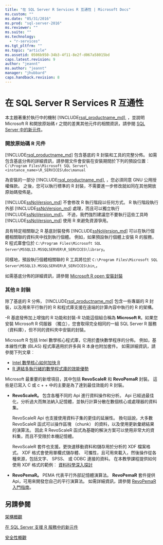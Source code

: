 ```yaml
---
title: "在 SQL Server R Services R 互通性 | Microsoft Docs"
ms.custom: ""
ms.date: "05/31/2016"
ms.prod: "sql-server-2016"
ms.reviewer: ""
ms.suite: ""
ms.technology: 
  - "r-services"
ms.tgt_pltfrm: ""
ms.topic: "article"
ms.assetid: 0506b950-34b3-4f11-8e2f-d067a58015bd
caps.latest.revision: 9
author: "jeannt"
ms.author: "jeannt"
manager: "jhubbard"
caps.handback.revision: 8
---
```

# 在 SQL Server R Services R 互通性

本主題著重於執行中的機制 [!INCLUDE[rsql_productname_md](../../includes/rsql-productname-md.md)], ，並說明 Microsoft R 和開放原始碼 r 之間的差異其他元件的相關資訊，請參閱 [SQL Server 中的新元件](../../advanced-analytics/r-services/new-components-in-sql-server-to-support-r-services.md)。

### 開放原始碼 R 元件

[!INCLUDE[rsql_productname_md](../../includes/rsql-productname-md.md)] 包含基底的 R 封裝和工具的完整分佈。 如需包含基底分佈的詳細資訊，請參閱文件會安裝在安裝期間於下列的預設位置︰
`C:\Program Files\Microsoft SQL Server\<instance_name>\R_SERVICES\doc\manual`

為安裝的一部分 [!INCLUDE[rsql_productname_md](../../includes/rsql-productname-md.md)], ，您必須同意 GNU 公用授權條款。 之後，您可以執行標準的 R 封裝，不需要進一步修改就如同在其他開放原始碼發佈是。

[!INCLUDE[ssNoVersion_md](../../includes/ssnoversion-md.md)] 不會修改 R 執行階段以任何方式。 R 執行階段執行外部 [!INCLUDE[ssNoVersion_md](../../includes/ssnoversion-md.md)] 處理，而且可以獨立執行 [!INCLUDE[ssNoVersion_md](../../includes/ssnoversion-md.md)]。 不過，我們強烈建議您不要執行這些工具時 [!INCLUDE[ssNoVersion_md](../../includes/ssnoversion-md.md)] 使用 R 來避免資源爭用。

具有特定相關聯之 R 基底封裝發佈 [!INCLUDE[ssNoVersion_md](../../includes/ssnoversion-md.md)] 可以在執行個體相關聯的資料夾中找到執行個體。 例如，如果預設執行個體上安裝 R 的服務，R 程式庫會位於 `C:\Program Files\Microsoft SQL Server\MSSQL13.MSSQLSERVER\R_SERVICES\library`。

同樣地，預設執行個體相關聯的 R 工具將位於 `C:\Program Files\Microsoft SQL Server\MSSQL13.MSSQLSERVER\R_SERVICES\bin`,，

如需基底分佈的詳細資訊，請參閱 [Microsoft R open 安裝封裝](https://mran.revolutionanalytics.com/rro/installed/)

### 其他 R 封裝

除了基底的 R 分佈， [!INCLUDE[rsql_productname_md](../../includes/rsql-productname-md.md)] 包含一些專屬的 R 封裝，以及用來平行執行的 R 和程式庫支援在遠端的計算內容中執行的 R 的架構。 

-R 基底發佈加上增強的 R 功能和封裝-R 功能這個組合稱為 **Microsoft R**。如果您安裝 Microsoft R 伺服器 （獨立），您會取得完全相同的一組 SQL Server R 服務 （資料庫），但不同的資料夾中安裝的封裝。 

Microsoft R 包括 Intel 數學核心程式庫，它用於盡快數學程序的分佈。 例如，基本線性代數 (BLAS) 程式庫適用於許多與 R 本身也附加套件。 如需詳細資訊，請參閱下列文章︰

+ [Intel 數學核心如何加快 R](http://blog.revolutionanalytics.com/2014/10/revolution-r-open-mkl.html)
+ [R 連結多執行緒的數學程式庫的效能優勢](http://blog.revolutionanalytics.com/2010/06/performance-benefits-of-multithreaded-r.html)

Microsoft 最重要的新增項目，其中包括 **RevoScaleR** 和 **RevoPemaR** 封裝。 這些是已寫入 C 或 c + + 中的主要是為了達到最佳效能的 R 封裝。

+ **RevoScaleR。** 包含各種不同的 Api 進行資料操作和分析。 Api 已經過最佳化，分析過大而無法納入記憶體，並執行計算分散在數個核心或處理器的資料集。

   RevoScaleR Api 也支援使用資料子集的更佳的延展性。 換句話說，大多數 RevoScaleR 函式可以操作區塊 （chunk） 的資料，以及使用更新彙總結果的演算法。 因此 R RevoScaleR 函式為基礎的解決方案可以使用非常大的資料集，而且不受限於本機記憶體。

  RevoScaleR 套件也支援。更快速移動資料和儲存用於分析的 XDF 檔案格式。 XDF 格式會使用單欄式儲存體、 可攜性，且可用來載入，然後操作從各種來源，包括文字、 SPSS、 或 ODBC 連接的資料。 在本教學課程提供如何使用 XDF 格式的範例︰ [資料科學深入探討](../../advanced-analytics/r-services/data-science-deep-dive-using-the-revoscaler-packages.md)


+ **RevoPemaR。** PEMA 代表平行外部記憶體演算法。  **RevoPemaR** 套件提供 Api，可用來開發您自己的平行演算法。 如需詳細資訊，請參閱 [RevoPemaR 入門指南](https://msdn.microsoft.com/microsoft-r/rserver/rserver-pemar-getting-started)。

## 另請參閱
[架構概觀](../../advanced-analytics/r-services/architecture-overview-sql-server-r-services.md)

[在 SQL Server 支援 R 服務中的新元件](../../advanced-analytics/r-services/new-components-in-sql-server-to-support-r-services.md)

[安全性概觀](../../advanced-analytics/r-services/security-overview-sql-server-r-services.md)

